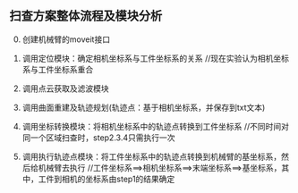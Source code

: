 ## 扫查方案整体流程及模块分析

0. 创建机械臂的moveit接口

1. 调用定位模块：确定相机坐标系与工件坐标系的关系
      //现在实验认为相机坐标系与工件坐标系重合

2. 调用点云获取及滤波模块

3. 调用曲面重建及轨迹规划(轨迹点：基于相机坐标系，并保存到txt文本)

4. 调用坐标转换模块：将相机坐标系中的轨迹点转换到工件坐标系
      //不同时间对同一个区域扫查时，step2.3.4只需执行一次

5. 调用执行轨迹点模块：将工件坐标系中的轨迹点转换到机械臂的基坐标系，然后给机械臂去执行
      //工件坐标系==>相机坐标系==>末端坐标系==>基坐标系，其中，工件到相机的坐标系由step1的结果确定